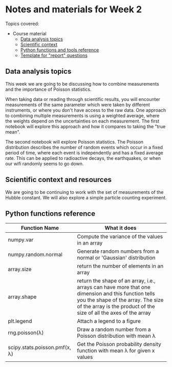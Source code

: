 # Notes and materials for Week 2

Topics covered:

* Course material
  * [Data analysis topics](#Data%20analysis,%20topics)
  * [Scientific context](#Scientific%20context%20and%20resources)
  * [Python functions and tools reference](#Python%20functions%20reference)
  * [Template for "report" questions](https://docs.google.com/document/d/1uNPXYCd6IF-jAnPyq7k9pFP2x7VIohZZstGqm6t0WC8/edit?usp=sharing)


## Data analysis topics

This week we are going to be discussing how to combine measurements and the importance of Poisson statistics.

When taking data or reading through scientific results, you will encounter measurements of the same parameter which were taken by different instruments, or where you don't have access to the raw data. One approach to combining multiple measurements is using a weighted average, where the weights depend on the uncertainties on each measurement. The first notebook will explore this approach and how it compares to taking the "true mean".

The second notebook will explore Poisson statistics. The Poisson distribution describes the number of random events which occur in a fixed period of time, where each event is independently and has a fixed average rate. This can be applied to radioactive decays, the earthquakes, or when our wifi randomly seems to go down. 

## Scientific context and resources

We are going to be continuing to work with the set of measurements of the Hubble constant. We will also explore a simple particle counting experiment.

## Python functions reference

| Function Name            | What it does |
| - | - |
| numpy.var                | Compute the variance of the values in an array |
| numpy.random.normal      | Generate random numbers from a normal or 'Gaussian' distribution |
| array.size               | return the number of elements in an array |
| array.shape              | return the shape of an array, i.e., arrays can have more that one dimension and this function tells you  the shape of the array.  The size of the array is the product of the size of all the axes of the array |
| plt.legend               | Attach a legend to a figure |
|    rng.poisson(λ)        | Draw a random number from a Poisson distribution with mean λ|
|    scipy.stats.poisson.pmf(x, λ)           | Get the Poisson probability density function with mean λ for given x values  |

<!--  LocalWords:  numpy.var plt.imshow plt.colorbar plt.legend
 -->